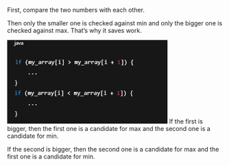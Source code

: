 
First, compare the two numbers with each other.

Then only the smaller one is checked against min and only the bigger one is checked against max.
That’s why it saves work.


![img.png](img.png)
If the first is bigger, then the first one is a candidate for max and the second one is a candidate for min.

If the second is bigger, then the second one is a candidate for max and the first one is a candidate for min.